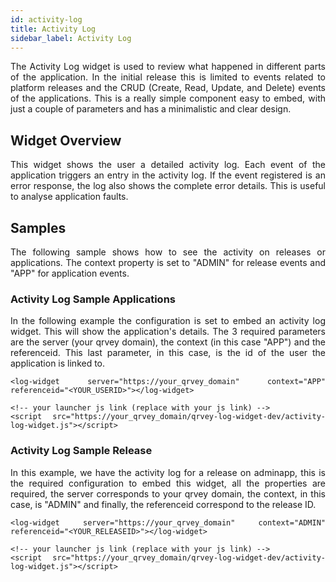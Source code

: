 ```yaml
---
id: activity-log
title: Activity Log
sidebar_label: Activity Log
---
```


<div style="text-align: justify">

The Activity Log widget is used to review what happened in different parts of the application. In the initial release this is limited to events related to platform releases and the CRUD (Create, Read, Update, and Delete) events of the applications. This is a really simple component easy to embed, with just a couple of parameters and has a minimalistic and clear design.

## Widget Overview
This widget shows the user a detailed activity log. Each event of the application triggers an entry in the activity log. If the event registered is an error response, the log also shows the complete error details. This is useful to analyse application faults.

## Samples
The following sample shows how to see the activity on releases or applications. The context property is set to "ADMIN" for release events and "APP" for application events.

### Activity Log Sample Applications
In the following example the configuration is set to embed an activity log widget. This will show the application's details. The  3 required parameters are the server (your qrvey domain), the context (in this case "APP") and the referenceid. This last parameter, in this case, is the id of the user the application is linked to.

```
<log-widget server="https://your_qrvey_domain" context="APP" referenceid="<YOUR_USERID>"></log-widget>

<!-- your launcher js link (replace with your js link) -->
<script src="https://your_qrvey_domain/qrvey-log-widget-dev/activity-log-widget.js"></script>
```

### Activity Log Sample Release
In this example, we have the activity log for a release on adminapp, this is the required configuration to embed this widget, all the properties are required, the server corresponds to your qrvey domain, the context, in this case, is "ADMIN" and finally, the referenceid correspond to the release ID.

```
<log-widget server="https://your_qrvey_domain" context="ADMIN" referenceid="<YOUR_RELEASEID>"></log-widget>

<!-- your launcher js link (replace with your js link) -->
<script src="https://your_qrvey_domain/qrvey-log-widget-dev/activity-log-widget.js"></script>
```